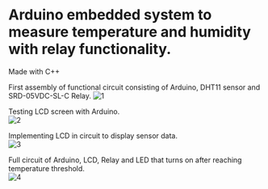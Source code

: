 # Arduino embedded system to measure temperature and humidity with relay functionality.

Made with C++

First assembly of functional circuit consisting of Arduino, DHT11 sensor and SRD-05VDC-SL-C Relay.
![1](https://i.postimg.cc/0NW9zFDm/1-resize.jpg)  

Testing LCD screen with Arduino.  
![2](https://i.postimg.cc/xjbbS3Vg/2-resize.jpg)  

Implementing LCD in circuit to display sensor data.  
![3](https://i.postimg.cc/8kMkkyKK/3-resize.jpg)  

Full circuit of Arduino, LCD, Relay and LED that turns on after reaching temperature threshold.  
![4](https://i.postimg.cc/d35qC07q/4-resize.jpg)  


